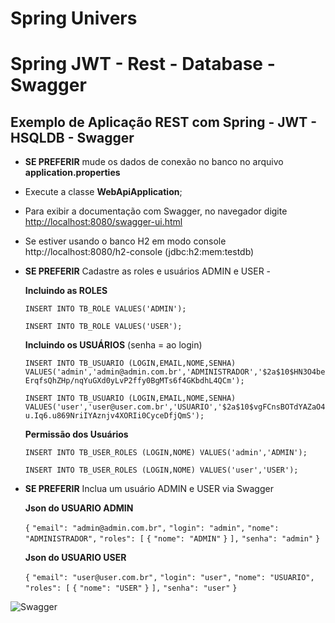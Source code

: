 #  Spring Univers

#  Spring  JWT - Rest - Database - Swagger

## Exemplo de Aplicação REST com Spring - JWT - HSQLDB - Swagger
- **SE PREFERIR** mude os dados de conexão no banco no arquivo **application.properties**

- Execute a classe **WebApiApplication**;

- Para exibir a documentação com Swagger, no navegador digite [http://localhost:8080/swagger-ui.html](http://localhost:8080/swagger-ui.html) 

- Se estiver usando o banco H2 em modo console http://localhost:8080/h2-console (jdbc:h2:mem:testdb)

- **SE PREFERIR** Cadastre as roles e usuários ADMIN e USER - **<!--NOTA: Esta versão JÁ CRIA A ROLE: ADMIN E USUARIO: admin-->**

  **Incluindo as ROLES**

  `INSERT INTO TB_ROLE VALUES('ADMIN');`

  `INSERT INTO TB_ROLE VALUES('USER');`

  **Incluindo os USUÁRIOS** (senha = ao login)

  `INSERT INTO TB_USUARIO (LOGIN,EMAIL,NOME,SENHA) VALUES('admin','admin@admin.com.br','ADMINISTRADOR','$2a$10$HN3O4beErqfsQhZHp/nqYuGXd0yLvP2ffy0BgMTs6f4GKbdhL4QCm');`

  `INSERT INTO TB_USUARIO (LOGIN,EMAIL,NOME,SENHA) VALUES('user','user@user.com.br','USUARIO','$2a$10$vgFCnsBOTdYAZaO4u.Iq6.u869NriIYAznjv4XORIi0CyceDfjQmS');`

  **Permissão dos Usuários**

  `INSERT INTO TB_USER_ROLES (LOGIN,NOME) VALUES('admin','ADMIN');`

  `INSERT INTO TB_USER_ROLES (LOGIN,NOME) VALUES('user','USER');`

- **SE PREFERIR** Inclua um usuário ADMIN e USER via Swagger

  **Json do USUARIO ADMIN**

  `{`
    `"email": "admin@admin.com.br",`
    `"login": "admin",`
    `"nome": "ADMINISTRADOR",`
    `"roles": [`
      `{`
        `"nome": "ADMIN"`
      `}`
    `],`
    `"senha": "admin"`
  `}`

  **Json do USUARIO USER**

  `{`
    `"email": "user@user.com.br",`
    `"login": "user",`
    `"nome": "USUARIO",`
    `"roles": [`
      `{`
        `"nome": "USER"`
      `}`
    `],`
    `"senha": "user"`
  `}`

![Swagger](https://github.com/digytal/spring-jwt-db-rest-api/blob/master/src/main/resources/api.JPG)

